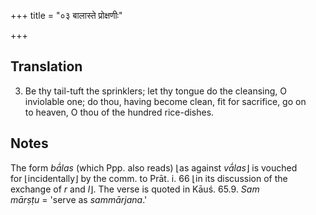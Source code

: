 +++
title = "०३ बालास्ते प्रोक्षणीः"

+++
## Translation
3. Be thy tail-tuft the sprinklers; let thy tongue do the cleansing, O  
inviolable one; do thou, having become clean, fit for sacrifice, go on  
to heaven, O thou of the hundred rice-dishes.

## Notes
The form *bā́las* (which Ppp. also reads) ⌊as against *vā́las*⌋ is vouched  
for ⌊incidentally⌋ by the comm. to Prāt. i. 66 ⌊in its discussion of the  
exchange of *r* and *l*⌋. The verse is quoted in Kāuś. 65.9. *Sam  
mārṣṭu* = 'serve as *sammārjana*.'

